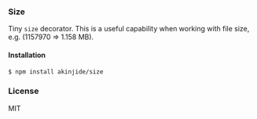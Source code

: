 
### Size

Tiny `size` decorator. This is a useful capability when working with file size, e.g. (1157970 => 1.158 MB).

#### Installation

```
$ npm install akinjide/size
```

### License

MIT